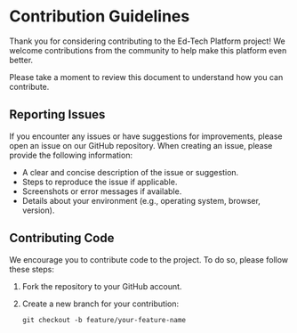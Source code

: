 # Contribution Guidelines

Thank you for considering contributing to the Ed-Tech Platform project! We welcome contributions from the community to help make this platform even better.

Please take a moment to review this document to understand how you can contribute.

## Reporting Issues

If you encounter any issues or have suggestions for improvements, please open an issue on our GitHub repository. When creating an issue, please provide the following information:

- A clear and concise description of the issue or suggestion.
- Steps to reproduce the issue if applicable.
- Screenshots or error messages if available.
- Details about your environment (e.g., operating system, browser, version).

## Contributing Code

We encourage you to contribute code to the project. To do so, please follow these steps:

1. Fork the repository to your GitHub account.

2. Create a new branch for your contribution:

   ```shell
   git checkout -b feature/your-feature-name
   ```
